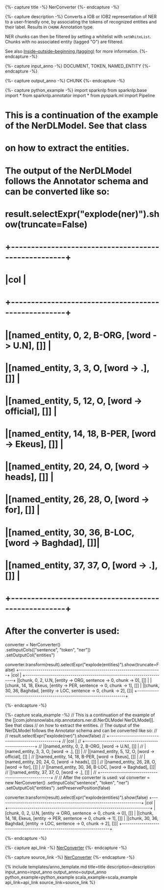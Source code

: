 {%- capture title -%}
NerConverter
{%- endcapture -%}

{%- capture description -%}
Converts a IOB or IOB2 representation of NER to a user-friendly one,
by associating the tokens of recognized entities and their label. Results in `CHUNK` Annotation type.

NER chunks can then be filtered by setting a whitelist with `setWhiteList`.
Chunks with no associated entity (tagged "O") are filtered.

See also [Inside–outside–beginning (tagging)](https://en.wikipedia.org/wiki/Inside%E2%80%93outside%E2%80%93beginning_(tagging)) for more information.
{%- endcapture -%}

{%- capture input_anno -%}
DOCUMENT, TOKEN, NAMED_ENTITY
{%- endcapture -%}

{%- capture output_anno -%}
CHUNK
{%- endcapture -%}

{%- capture python_example -%}
import sparknlp
from sparknlp.base import *
from sparknlp.annotator import *
from pyspark.ml import Pipeline
# This is a continuation of the example of the NerDLModel. See that class
# on how to extract the entities.
# The output of the NerDLModel follows the Annotator schema and can be converted like so:
#
# result.selectExpr("explode(ner)").show(truncate=False)
# +----------------------------------------------------+
# |col                                                 |
# +----------------------------------------------------+
# |[named_entity, 0, 2, B-ORG, [word -> U.N], []]      |
# |[named_entity, 3, 3, O, [word -> .], []]            |
# |[named_entity, 5, 12, O, [word -> official], []]    |
# |[named_entity, 14, 18, B-PER, [word -> Ekeus], []]  |
# |[named_entity, 20, 24, O, [word -> heads], []]      |
# |[named_entity, 26, 28, O, [word -> for], []]        |
# |[named_entity, 30, 36, B-LOC, [word -> Baghdad], []]|
# |[named_entity, 37, 37, O, [word -> .], []]          |
# +----------------------------------------------------+
#
# After the converter is used:
converter = NerConverter() \
    .setInputCols(["sentence", "token", "ner"]) \
    .setOutputCol("entities")

converter.transform(result).selectExpr("explode(entities)").show(truncate=False)
+------------------------------------------------------------------------+
|col                                                                     |
+------------------------------------------------------------------------+
|[chunk, 0, 2, U.N, [entity -> ORG, sentence -> 0, chunk -> 0], []]      |
|[chunk, 14, 18, Ekeus, [entity -> PER, sentence -> 0, chunk -> 1], []]  |
|[chunk, 30, 36, Baghdad, [entity -> LOC, sentence -> 0, chunk -> 2], []]|
+------------------------------------------------------------------------+

{%- endcapture -%}

{%- capture scala_example -%}
// This is a continuation of the example of the [[com.johnsnowlabs.nlp.annotators.ner.dl.NerDLModel NerDLModel]]. See that class
// on how to extract the entities.
// The output of the NerDLModel follows the Annotator schema and can be converted like so:
//
// result.selectExpr("explode(ner)").show(false)
// +----------------------------------------------------+
// |col                                                 |
// +----------------------------------------------------+
// |[named_entity, 0, 2, B-ORG, [word -> U.N], []]      |
// |[named_entity, 3, 3, O, [word -> .], []]            |
// |[named_entity, 5, 12, O, [word -> official], []]    |
// |[named_entity, 14, 18, B-PER, [word -> Ekeus], []]  |
// |[named_entity, 20, 24, O, [word -> heads], []]      |
// |[named_entity, 26, 28, O, [word -> for], []]        |
// |[named_entity, 30, 36, B-LOC, [word -> Baghdad], []]|
// |[named_entity, 37, 37, O, [word -> .], []]          |
// +----------------------------------------------------+
//
// After the converter is used:
val converter = new NerConverter()
  .setInputCols("sentence", "token", "ner")
  .setOutputCol("entities")
  .setPreservePosition(false)

converter.transform(result).selectExpr("explode(entities)").show(false)
+------------------------------------------------------------------------+
|col                                                                     |
+------------------------------------------------------------------------+
|[chunk, 0, 2, U.N, [entity -> ORG, sentence -> 0, chunk -> 0], []]      |
|[chunk, 14, 18, Ekeus, [entity -> PER, sentence -> 0, chunk -> 1], []]  |
|[chunk, 30, 36, Baghdad, [entity -> LOC, sentence -> 0, chunk -> 2], []]|
+------------------------------------------------------------------------+

{%- endcapture -%}

{%- capture api_link -%}
[NerConverter](https://nlp.johnsnowlabs.com/api/com/johnsnowlabs/nlp/annotators/ner/NerConverter)
{%- endcapture -%}

{%- capture source_link -%}
[NerConverter](https://github.com/JohnSnowLabs/spark-nlp/tree/master/src/main/scala/com/johnsnowlabs/nlp/annotators/ner/NerConverter.scala)
{%- endcapture -%}

{% include templates/anno_template.md
title=title
description=description
input_anno=input_anno
output_anno=output_anno
python_example=python_example
scala_example=scala_example
api_link=api_link
source_link=source_link
%}